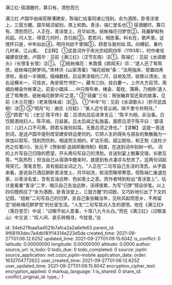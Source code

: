 满江红-宿酒醒时，算只有、清愁而已

满江红
卢国华由闽宪移漕建安，陈端仁给事同诸公饯别，余为酒困，卧青涂堂上，三鼓方醒。国华赋词留别，席上和韵。青涂，端仁堂名也①
宿酒醒时，算只有、清愁而已。人正在、青涂堂上，月华如洗。纸帐梅花归梦觉②，莼羹鲈鲙秋风起。问人生、得意几何时，吾归矣③。君若问，相思事。料长在，歌声里。这情怀只是，中年如此④。明月何妨千里隔⑤，顾君与我何如
耳。向樽前、重约几时来，江山美。
【注释】
①这首词作于宋光宗绍熙四年（1193年），时作者任福建安抚使。卢国华：见前《满江红》（汉节东南）注①。陈端仁：见前《水调歌头》（长恨复长恨）注①。
②纸帐梅花：朱敦儒《鹧鸪天》词：“道人还了鸳鸳债，纸帐梅花醉梦间。”宋林洪《山家清事》“梅花纸帐”条：“法用独床，旁置四黑漆柱，各挂一半锡瓶，插梅数枝，后设黑漆板约二尺，自地及顶，欲靠以清坐。左右设横木一，可挂衣，角安斑竹书贮一，藏书三四，挂白麈一。上作大方目顶，用细白楮衾作帐罩之。前安小踏床……中只用布单、楮衾、菊枕、蒲褥，乃相称‘道人还了鸳鸯债，纸帐梅花醉梦间’之意。”
③“莼羹”三句：用张翰弃官还吴的故事，见前《木兰花慢》（老来情味减）注③。
①“中年”句：见前《水调歌头》（折尽武昌柳）注⑤
⑤“明月”句：谢庄《月赋》：“美人迈兮音尘阙，隔千里兮共明月。”
⑥“顾君”句：《史记·陈平传》载：吕须向吕后进谗言云：“陈平为相，非治事。日饮醇酒戏妇人。陈平闻，日益甚。吕太后闻之私独喜。面质吕须于陈平曰：‘鄙语曰：儿妇人口不可用，顾君与我何如耳。无畏吕须之谗也。”
【讲解】
这是一首送别词，是送卢国华提刑改官建安转运使司的。它把人生的得失与朋友的聚散融为一体加以叙写，饯别而伤别，相送而又相约，旷达乐观，超尘脱俗，和王勃《送杜少府之任蜀川》、张元干《贺新郎·送胡邦衡待制》相类，在送别词中别树一帜。
词的上片写自己归隐的愿望。开头两句写自己的清愁。言送别宴上觥筹交错，长歌互答，气氛热烈；但当自己从宿酒中醒来时，就感到有点凄凉与愁苦了。这两句词起得突兀，落笔言愁，具有振起全词之力。“人正在”二句写自己生活的清苦。从字面来看，是说自已酒后醉卧青涂堂上，月华如洗，皎洁而略带寒意。但陈端仁废退在家，以青涂名堂，含有去浊远秽、色如青土之意。而作者特别标出“青涂堂上”，估计是看重“青涂”二字，暗示自己去浊远秽，活得很累，为写“归梦”预设伏笔。以上四句既照应了“余为酒困，卧青涂堂上，三鼓方醒”的词题，又巧妙地引出了下文的记叙。“纸帐”二句写自己的归梦。言自己象张翰当年，见秋风起而思乡，不再留恋“纸帐梅花醉梦觉”的仕宦生活。“人生”二句写其对人生的感悟。他在《满江红》（落日苍茫）中说：“过眼不如人意事，十常八九今头白。”而在《满江红》（过眼溪山）中又说：“叹人间、哀乐转相寻，今犹昔。”此

id: 34eb211baa5a4521b7afca2a2a6efe63
parent_id: 9f68193dec7a4db181f14314e223d5da
created_time: 2021-09-27T01:06:12.625Z
updated_time: 2021-09-27T01:09:15.604Z
is_conflict: 0
latitude: 0.00000000
longitude: 0.00000000
altitude: 0.0000
author: 
source_url: 
is_todo: 0
todo_due: 0
todo_completed: 0
source: joplin
source_application: net.cozic.joplin-mobile
application_data: 
order: 1632704772622
user_created_time: 2021-09-27T01:06:12.625Z
user_updated_time: 2021-09-27T01:09:15.604Z
encryption_cipher_text: 
encryption_applied: 0
markup_language: 1
is_shared: 0
share_id: 
conflict_original_id: 
type_: 1